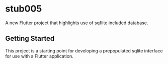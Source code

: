# stub005

A new Flutter project that highlights use of sqflite included database.

## Getting Started

This project is a starting point for developing a prepopulated sqlite interface for use with a Flutter application.
